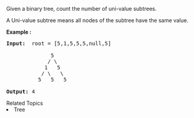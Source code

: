 <p>Given a binary tree, count the number of uni-value subtrees.</p>

<p>A Uni-value subtree means all nodes of the subtree have the same value.</p>

<p><b>Example :</b></p>

<pre>
<b>Input:</b>  root = [5,1,5,5,5,null,5]

              5
             / \
            1   5
           / \   \
          5   5   5

<b>Output:</b> 4
</pre>
<div><div>Related Topics</div><div><li>Tree</li></div></div>